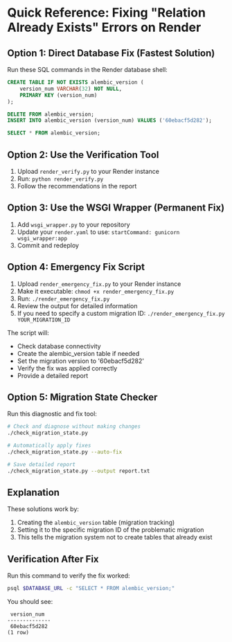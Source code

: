# Quick Reference: Fixing "Relation Already Exists" Errors on Render

## Option 1: Direct Database Fix (Fastest Solution)

Run these SQL commands in the Render database shell:

```sql
CREATE TABLE IF NOT EXISTS alembic_version (
    version_num VARCHAR(32) NOT NULL,
    PRIMARY KEY (version_num)
);

DELETE FROM alembic_version;
INSERT INTO alembic_version (version_num) VALUES ('60ebacf5d282');

SELECT * FROM alembic_version;
```

## Option 2: Use the Verification Tool

1. Upload `render_verify.py` to your Render instance
2. Run: `python render_verify.py`
3. Follow the recommendations in the report

## Option 3: Use the WSGI Wrapper (Permanent Fix)

1. Add `wsgi_wrapper.py` to your repository
2. Update your `render.yaml` to use: `startCommand: gunicorn wsgi_wrapper:app`
3. Commit and redeploy

## Option 4: Emergency Fix Script

1. Upload `render_emergency_fix.py` to your Render instance
2. Make it executable: `chmod +x render_emergency_fix.py`
3. Run: `./render_emergency_fix.py`
4. Review the output for detailed information
5. If you need to specify a custom migration ID: `./render_emergency_fix.py YOUR_MIGRATION_ID`

The script will:

- Check database connectivity
- Create the alembic_version table if needed
- Set the migration version to '60ebacf5d282'
- Verify the fix was applied correctly
- Provide a detailed report

## Option 5: Migration State Checker

Run this diagnostic and fix tool:

```bash
# Check and diagnose without making changes
./check_migration_state.py

# Automatically apply fixes
./check_migration_state.py --auto-fix

# Save detailed report
./check_migration_state.py --output report.txt
```

## Explanation

These solutions work by:

1. Creating the `alembic_version` table (migration tracking)
2. Setting it to the specific migration ID of the problematic migration
3. This tells the migration system not to create tables that already exist

## Verification After Fix

Run this command to verify the fix worked:

```bash
psql $DATABASE_URL -c "SELECT * FROM alembic_version;"
```

You should see:

```
 version_num
--------------
 60ebacf5d282
(1 row)
```

